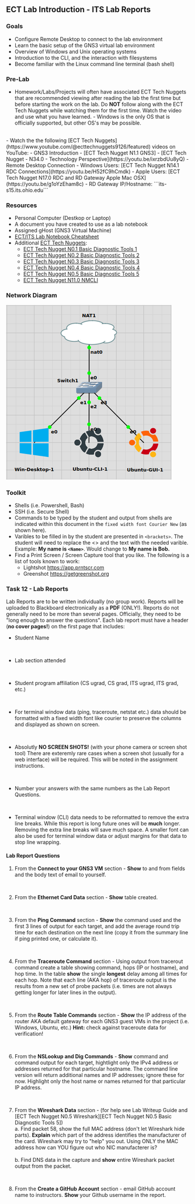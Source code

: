 ## ECT Lab Introduction - ITS Lab Reports

### Goals
-   Configure Remote Desktop to connect to the lab environment
-   Learn the basic setup of the GNS3 virtual lab environment
-   Overview of Windows and Unix operating systems
-   Introduction to the CLI, and the interaction with filesystems
-   Become familiar with the Linux command line terminal (bash shell)

### Pre-Lab
- Homework/Labs/Projects will often have associated ECT Tech Nuggets that are recommended viewing after reading the lab the first time but before starting the work on the lab.  Do **NOT** follow along with the ECT Tech Nuggets while watching them for the first time. Watch the video and use what you have learned. - Windows is the only OS that is officially supported, but other OS's may be possible. 
<br>
- Watch the the following [ECT Tech Nuggets](https://www.youtube.com/@ecttechnuggets9126/featured) videos on YouTube:
    - GNS3 Introduction - [ECT Tech Nugget N1.1 GNS3]
    - [ECT Tech Nugget - N34.0 - Technology Perspective](https://youtu.be/ixrzbdUu8yQ)
    - Remote Desktop Connection
        - Windows Users: [ECT Tech Nugget N14.1 RDC Connections](https://youtu.be/H52fC9hCmdk)
        - Apple Users: [ECT Tech Nugget N17.0 RDC and RD Gateway Apple Mac OSX](https://youtu.be/g1oYzEham8c)
        - RD Gateway IP/Hostname: ```its-s15.its.ohio.edu```

### Resources

- Personal Computer (Destkop or Laptop)
- A document you have created to use as a lab notebook
- Assigned gHost (GNS3 Virtual Machine)
- [ECT/ITS Lab Notebook Cheatsheet](https://github.com/OHIO-ECT/Lab-Notebook-Cheat-Sheet)
- Additional [ECT Tech Nuggets](https://www.youtube.com/@ecttechnuggets9126/featured):
  - [ECT Tech Nugget N0.1 Basic Diagnostic Tools 1](https://youtu.be/_pRXauSnU6U)
  - [ECT Tech Nugget N0.2 Basic Diagnostic Tools 2](https://youtu.be/hWeJlNVaUbU)
  - [ECT Tech Nugget N0.3 Basic Diagnostic Tools 3](https://youtu.be/PMk53TngTio)
  - [ECT Tech Nugget N0.4 Basic Diagnostic Tools 4](https://youtu.be/gD-Tk1Bk7x0)
  - [ECT Tech Nugget N0.5 Basic Diagnostic Tools 5](https://youtu.be/QTIbS9wyfag)
  - [ECT Tech Nugget N11.0 NMCLI](https://youtu.be/43F51qVz9Ds)

### Network Diagram

![](./images/lab1-pic2-1.png)

### Toolkit

-   Shells (i.e. Powershell, Bash)
-   SSH (i.e. Secure Shell)
-   Commands to be typed by the student and output from shells are indicated within this document in the ``fixed width font Courier New`` (as shown here).
-   Varibles to be filled in by the student are presented in ``<brackets>``. The student will need to replace the <> and the text with the needed varible. Example: **My name is ``<Name>``**. Would change to **My name is Bob.**
-   Find a Print Screen / Screen Capture tool that you like. The following is a list of tools known to work:
    -   Lightshot <https://app.prntscr.com>
    -   Greenshot <https://getgreenshot.org>

### Task 12 - Lab Reports

Lab Reports are to be written individually (no group work). Reports will be uploaded to Blackboard electronically as a **PDF** (ONLY!). Reports do not generally need to be more than several pages. Officially, they need to be "long enough to answer the questions". Each lab report must have a header (**no cover pages!**) on the first page that includes:
-   Student Name
<br>

-   Lab section attended
<br>

-   Student program affiliation (CS ugrad, CS grad, ITS ugrad, ITS grad, etc.)
<br>

- For terminal window data (ping, traceroute, netstat etc.) data should be formatted with a fixed width font like courier to preserve the columns and displayed as shown on screen.
<br>

- Absolutly **NO SCREEN SHOTS!** (with your phone camera or screen shot tool) There are exteremly rare cases when a screen shot (usually for a web interface) will be required. This will be noted in the assignment instructions.
<br>

- Number your answers with the same numbers as the Lab Report Questions.
<br>

- Terminal window (CLI) data needs to be reformatted to remove the extra line breaks. While this report is long future ones will be **much** longer. Removing the extra line breaks will save much space. A smaller font can also be used for terminal window data or adjust margins for that data to stop line wrapping.

#### Lab Report Questions

1.  From the **Connect to your GNS3 VM** section - **Show** to and from fields and the body text of email to yourself.
<br>

2.  From the **Ethernet Card Data** section - **Show** table created.
<br>

3.  From the **Ping Command** section - **Show** the command used and the first 3 lines of output for each target, and add the average round trip time for each destination on the next line (copy it from the summary line if ping printed one, or calculate it).
<br>

4.  From the **Traceroute Command** section - Using output from tracerout command create a table showing command, hops (IP or hostname), and hop time. In the table **show** the single **longest** delay among all times for each hop. Note that each line (AKA hop) of traceroute output is the results from a new set of probe packets (i.e. times are not always getting longer for later lines in the output). 
<br>

5.  From the **Route Table Commands** section - **Show** the IP address of the router AKA default gateway for each GNS3 guest VMs in the project (i.e. Windows, Ubuntu, etc.) **Hint:** check against traceroute data for verification!
<br>

6.  From the **NSLookup and Dig Commands** - **Show** command and command output for each target, hightlight only the IPv4 address or addresses returned for that particular hostname. The command line version will return additional names and IP addresses; ignore these for now. Highlight only the host name or names returned for that particular IP address.
<br>

7.  From the **Wireshark Data** section - (for help see Lab Writeup Guide and [ECT Tech Nugget N0.5 Wireshark][ECT Tech Nugget N0.5 Basic Diagnostic Tools 5])<br>
    a.  Find packet 58, show the full MAC address (don't let Wireshark hide parts). **Explain** which part of the address identifies the manufacturer of the card. Wireshark may try to "help" you out. Using ONLY the MAC address how can YOU figure out who NIC manufacterer is?<br>
    <br>
    b.  Find DNS data in the capture and **show** entire Wireshark packet output from the packet.
<br>

8. From the **Create a GitHub Account** section - email GitHub account name to instructors. **Show** your Github username in the report.